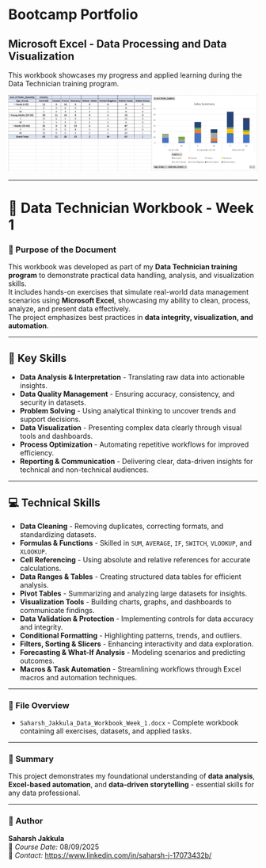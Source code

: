 # Bootcamp Portfolio
## Microsoft Excel - Data Processing and Data Visualization


This workbook showcases my progress and applied learning during the Data Technician training program.

![](Excel1.png)

---

# 📘 Data Technician Workbook - Week 1

### 🎯 Purpose of the Document
This workbook was developed as part of my **Data Technician training program** to demonstrate practical data handling, analysis, and visualization skills.  
It includes hands-on exercises that simulate real-world data management scenarios using **Microsoft Excel**, showcasing my ability to clean, process, analyze, and present data effectively.  
The project emphasizes best practices in **data integrity, visualization, and automation**.

---

## 🧠 Key Skills
- **Data Analysis & Interpretation** - Translating raw data into actionable insights.  
- **Data Quality Management** - Ensuring accuracy, consistency, and security in datasets.  
- **Problem Solving** - Using analytical thinking to uncover trends and support decisions.  
- **Data Visualization** - Presenting complex data clearly through visual tools and dashboards.  
- **Process Optimization** - Automating repetitive workflows for improved efficiency.  
- **Reporting & Communication** - Delivering clear, data-driven insights for technical and non-technical audiences.

---

## 💻 Technical Skills
- **Data Cleaning** - Removing duplicates, correcting formats, and standardizing datasets.  
- **Formulas & Functions** - Skilled in `SUM`, `AVERAGE`, `IF`, `SWITCH`, `VLOOKUP`, and `XLOOKUP`.  
- **Cell Referencing** - Using absolute and relative references for accurate calculations.  
- **Data Ranges & Tables** - Creating structured data tables for efficient analysis.  
- **Pivot Tables** - Summarizing and analyzing large datasets for insights.  
- **Visualization Tools** - Building charts, graphs, and dashboards to communicate findings.  
- **Data Validation & Protection** - Implementing controls for data accuracy and integrity.  
- **Conditional Formatting** - Highlighting patterns, trends, and outliers.  
- **Filters, Sorting & Slicers** - Enhancing interactivity and data exploration.  
- **Forecasting & What-If Analysis** - Modeling scenarios and predicting outcomes.  
- **Macros & Task Automation** - Streamlining workflows through Excel macros and automation techniques.

---

### 📂 File Overview
- `Saharsh_Jakkula_Data_Workbook_Week_1.docx` - Complete workbook containing all exercises, datasets, and applied tasks.

---

### 🧾 Summary
This project demonstrates my foundational understanding of **data analysis**, **Excel-based automation**, and **data-driven storytelling** - essential skills for any data professional.

---

### 👤 Author
**Saharsh Jakkula**  
📅 *Course Date:* 08/09/2025  
📧 *Contact:* https://www.linkedin.com/in/saharsh-j-17073432b/
